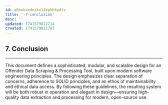 ```yaml
---
id: e0nokzednzku14xphh6ydtv
title: '-7-conclusion'
desc: ''
updated: 1741579822214
created: 1741579811783
---
```

## 7\. Conclusion

---

This document defines a sophisticated, modular, and scalable design for an Offender Data Scraping & Processing Tool, built upon modern software engineering principles. The design emphasizes clear separation of concerns, adherence to SOLID principles, and an ethos of maintainability and ethical data access. By following these guidelines, the resulting system will be both robust in operation and elegant in design—ensuring high-quality data extraction and processing for modern, open-source use.
